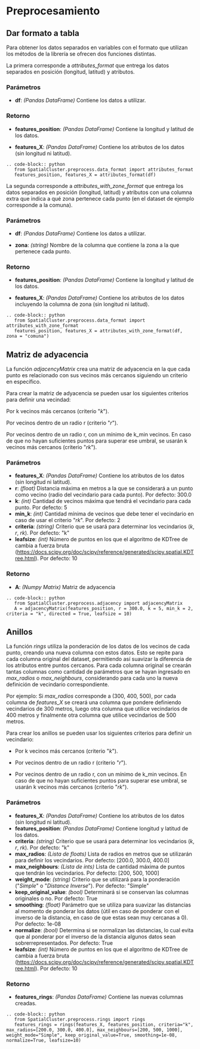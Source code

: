Preprocesamiento
====================


Dar formato a tabla
--------------------

Para obtener los datos separados en variables con el formato que utilizan los métodos de la librería se ofrecen dos funciones distintas.

La primera corresponde a *attributes_format* que entrega los datos separados en posición (longitud, latitud) y atributos.

### Parámetros

- **df**: *(Pandas DataFrame)* Contiene los datos a utilizar.

### Retorno

- **features_position**: *(Pandas DataFrame)* Contiene la longitud y latitud de los datos.

- **features_X**: *(Pandas DataFrame)* Contiene los atributos de los datos (sin longitud ni latitud).


```{eval-rst}
.. code-block:: python
   from SpatialCluster.preprocess.data_format import attributes_format
   features_position, features_X = attributes_format(df)
```

La segunda corresponde a *attributes_with_zone_format* que entrega los datos separados en posición (longitud, latitud) y atributos con una columna extra que indica a qué zona pertenece cada punto (en el dataset de ejemplo corresponde a la comuna).

### Parámetros

- **df**: *(Pandas DataFrame)* Contiene los datos a utilizar.

- **zona**: *(string)* Nombre de la columna que contiene la zona a la que pertenece cada punto.

### Retorno

- **features_position**: *(Pandas DataFrame)* Contiene la longitud y latitud de los datos.

- **features_X**: *(Pandas DataFrame)* Contiene los atributos de los datos incluyendo la columna de zona (sin longitud ni latitud).

```{eval-rst}
.. code-block:: python
   from SpatialCluster.preprocess.data_format import attributes_with_zone_format
   features_position, features_X = attributes_with_zone_format(df, zona = "comuna")
```


Matriz de adyacencia
---------------------

La función *adjacencyMatrix* crea una matriz de adyacencia en la que cada punto es relacionado con sus vecinos más cercanos siguiendo un criterio en específico.

Para crear la matriz de adyacencia se pueden usar los siguientes criterios para definir una vecindad:

Por k vecinos más cercanos (criterio "*k*").

Por vecinos dentro de un radio r (criterio "*r*").

Por vecinos dentro de un radio r, con un mínimo de k_min vecinos. En caso de que no hayan suficientes puntos para superar ese umbral, se usarán k vecinos más cercanos (criterio "*rk*").

### Parámetros

- **features_X**: *(Pandas DataFrame)* Contiene los atributos de los datos (sin longitud ni latitud).
- **r**: *(float)* Distancia máxima en metros a la que se considerará a un punto como vecino (radio del vecindario para cada punto). Por defecto: 300.0
- **k**: *(int)* Cantidad de vecinos máxima que tendrá el vecindario para cada punto. Por defecto: 5
- **min_k**: *(int)* Cantidad mínima de vecinos que debe tener el vecindario en caso de usar el criterio "*rk*". Por defecto: 2
- **criteria**: *(string)* Criterio que se usará para determinar los vecindarios (*k*, *r*, *rk*). Por defecto: "k"
- **leafsize**: *(int)* Número de puntos en los que el algoritmo de KDTree de cambia a fuerza bruta (https://docs.scipy.org/doc/scipy/reference/generated/scipy.spatial.KDTree.html). Por defecto: 10

### Retorno

- **A**: *(Numpy Matrix)* Matriz de adyacencia

```{eval-rst}
.. code-block:: python
   from SpatialCluster.preprocess.adjacency import adjacencyMatrix
   A = adjacencyMatrix(features_position, r = 300.0, k = 5, min_k = 2, criteria = "k", directed = True, leafsize = 10)
```


Anillos
------------

La función *rings* utiliza la ponderación de los datos de los vecinos de cada punto, creando una nueva columna con estos datos. Esto se repite para cada columna original del dataset, permitiendo así suavizar la diferencia de los atributos entre puntos cercanos. Para cada columna original se crearán tantas columnas como cantidad de parámetros que se hayan ingresado en *max_radios* o *max_neighbours*, considerando para cada uno la nueva definición de vecindario correspondiente.

Por ejemplo: Si *max_radios* corresponde a (300, 400, 500), por cada columna de *features_X* se creará una columna que pondere definiendo vecindarios de 300 metros, luego otra columna que utilice vecindarios de 400 metros y finalmente otra columna que utilice vecindarios de 500 metros.

Para crear los anillos se pueden usar los siguientes criterios para definir un vecindario:

- Por k vecinos más cercanos (criterio "*k*").

- Por vecinos dentro de un radio r (criterio "*r*").

- Por vecinos dentro de un radio r, con un mínimo de k_min vecinos. En caso de que no hayan suficientes puntos para superar ese umbral, se usarán k vecinos más cercanos (criterio "*rk*").

### Parámetros

- **features_X**: *(Pandas DataFrame)* Contiene los atributos de los datos (sin longitud ni latitud).
- **features_position**: *(Pandas DataFrame)* Contiene longitud y latitud de los datos.
- **criteria**: *(string)* Criterio que se usará para determinar los vecindarios (*k*, *r*, *rk*). Por defecto: "k"
- **max_radios**: *(Lista de floats)* Lista de radios en metros que se utilizarán para definir los vecindarios. Por defecto: [200.0, 300.0, 400.0]
- **max_neighbours**: *(Lista de ints)* Lista de cantidad máxima de puntos que tendrán los vecindarios. Por defecto: [200, 500, 1000]
- **weight_mode**: *(string)* Criterio que se utilizará para la ponderación ("*Simple*" o "*Distance Inverse*"). Por defecto: "Simple"
- **keep_original_value**: *(bool)* Determinará si se conservan las columnas originales o no. Por defecto: True
- **smoothing**: *(float)* Parámetro que se utiliza para suavizar las distancias al momento de ponderar los datos (útil en caso de ponderar con el inverso de la distancia, en caso de que estas sean muy cercanas a 0). Por defecto: 1e-08
- **normalize**: *(bool)* Determina si se normalizan las distancias, lo cual evita que al ponderar por el inverso de la distancia algunos datos sean sobrerrepresentados. Por defecto: True
- **leafsize**: *(int)* Número de puntos en los que el algoritmo de KDTree de cambia a fuerza bruta (https://docs.scipy.org/doc/scipy/reference/generated/scipy.spatial.KDTree.html). Por defecto: 10

### Retorno

- **features_rings**: *(Pandas DataFrame)* Contiene las nuevas columnas creadas.

```{eval-rst}
.. code-block:: python
   from SpatialCluster.preprocess.rings import rings
   features_rings = rings(features_X, features_position, criteria="k", max_radios=[200.0, 300.0, 400.0], max_neighbours=[200, 500, 1000], weight_mode="Simple", keep_original_value=True, smoothing=1e-08, normalize=True, leafsize=10)
```

